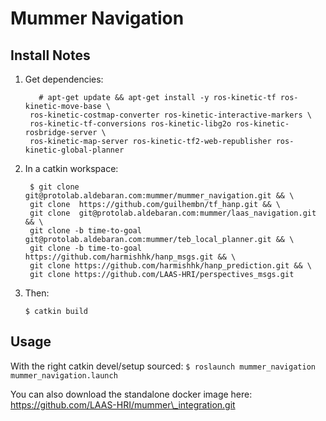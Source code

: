 Mummer Navigation
=================

Install Notes
-------------

1. Get dependencies:
   ```
      # apt-get update && apt-get install -y ros-kinetic-tf ros-kinetic-move-base \
    ros-kinetic-costmap-converter ros-kinetic-interactive-markers \
    ros-kinetic-tf-conversions ros-kinetic-libg2o ros-kinetic-rosbridge-server \
    ros-kinetic-map-server ros-kinetic-tf2-web-republisher ros-kinetic-global-planner
   ```
2. In a catkin workspace:
   ```
    $ git clone git@protolab.aldebaran.com:mummer/mummer_navigation.git && \
    git clone  https://github.com/guilhembn/tf_hanp.git && \
    git clone  git@protolab.aldebaran.com:mummer/laas_navigation.git && \
    git clone -b time-to-goal git@protolab.aldebaran.com:mummer/teb_local_planner.git && \
    git clone -b time-to-goal https://github.com/harmishhk/hanp_msgs.git && \
    git clone https://github.com/harmishhk/hanp_prediction.git && \
    git clone https://github.com/LAAS-HRI/perspectives_msgs.git
   ```
3. Then:
   ```
   $ catkin build
   ```

Usage
-----

With the right catkin devel/setup sourced:
  `$ roslaunch mummer_navigation mummer_navigation.launch`

You can also download the standalone docker image here: https://github.com/LAAS-HRI/mummer\_integration.git
